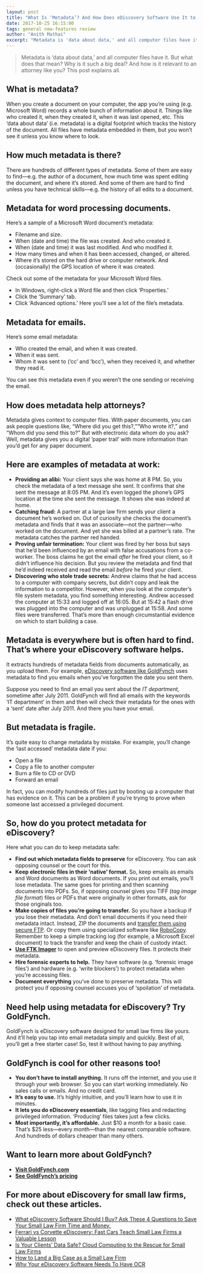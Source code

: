 ```yaml
---
layout: post
title: "What Is ‘Metadata’? And How Does eDiscovery Software Use It to Win Cases for Small Law Firms like Yours?"
date: 2017-10-25 16:15:00
tags: general new-features review
author: "Anith Mathai"
excerpt: "Metadata is 'data about data,' and all computer files have it. But what does that mean? Why is it such a big deal? And how is it relevant to an attorney like you? This post explains all."
---
```


> Metadata is ‘data about data,’ and all computer files have it. But what does that mean? Why is it such a big deal? And how is it relevant to an attorney like you? This post explains all.  

## What is metadata?
When you create a document on your computer, the app you’re using (e.g. Microsoft Word) records a whole bunch of information about it. Things like who created it, when they created it, when it was last opened, etc. This ‘data about data’ (i.e. metadata) is a digital footprint which tracks the history of the document. All files have metadata embedded in them, but you won’t see it unless you know where to look.

## How much metadata is there? 
There are hundreds of different types of metadata. Some of them are easy to find—e.g. the author of a document, how much time was spent editing the document, and where it’s stored. And some of them are hard to find unless you have technical skills—e.g. the history of all edits to a document. 

## Metadata for word processing documents.
Here’s a sample of a Microsoft Word document’s metadata: 

- Filename and size.
- When (date and time) the file was created. And who created it. 
- When (date and time) it was last modified. And who modified it.
- How many times and when it has been accessed, changed, or altered.
- Where it’s stored on the hard drive or computer network. And (occasionally) the GPS location of where it was created.

Check out some of the metadata for your Microsoft Word files.

- In Windows, right-click a Word file and then click ‘Properties.’ 
- Click the ‘Summary’ tab. 
- Click ‘Advanced options.’ Here you’ll see a lot of the file’s metadata. 

## Metadata for emails. 
Here’s some email metadata:  

- Who created the email, and when it was created.
- When it was sent.  
- Whom it was sent to (‘cc’ and ‘bcc’), when they received it, and whether they read it.

You can see this metadata even if you weren’t the one sending or receiving the email.  

## How does metadata help attorneys? 
Metadata gives context to computer files. With paper documents, you can ask people questions like, “Where did you get this?,”“Who wrote it?,” and “Whom did you send this to?” But with electronic data whom do you ask? Well, metadata gives you a digital ‘paper trail’ with more information than you’d get for any paper document.  

## Here are examples of metadata at work: 
- **Providing an alibi:** Your client says she was home at 8 PM. So, you check the metadata of a text message she sent. It confirms that she sent the message at 8:05 PM. And it’s even logged the phone’s GPS location at the time she sent the message. It shows she was indeed at home. 
- **Catching fraud:** A partner at a large law firm sends your client a document he’s worked on. Out of curiosity she checks the document’s metadata and finds that it was an associate—not the partner—who worked on the document. And yet she was billed at a partner’s rate. The metadata catches the partner red handed. 
- **Proving unfair termination:** Your client was fired by her boss but says that he’d been influenced by an email with false accusations from a co-worker. The boss claims he got the email *after* he fired your client, so it didn’t influence his decision. But you review the metadata and find that he’d indeed received and read the email *before* he fired your client. 
- **Discovering who stole trade secrets:** Andrew claims that he had access to a computer with company secrets, but didn’t copy and leak the information to a competitor. However, when you look at the computer’s file system metadata, you find something interesting. Andrew accessed the computer at 15:33 and logged off at 16:05. But at 15:42 a flash drive was plugged into the computer and was unplugged at 15:58. And some files were transferred. That’s more than enough circumstantial evidence on which to start building a case.

## Metadata is everywhere but is often hard to find. That’s where your eDiscovery software helps. 
It extracts hundreds of metadata fields from documents automatically, as you upload them. For example, [eDiscovery software like GoldFynch](https://goldfynch.com/) uses metadata to find you emails when you’ve forgotten the date you sent them. 

Suppose you need to find an email you sent about the *IT department,* sometime after July 2011. GoldFynch will find all emails with the keywords ‘IT department’ in them and then will check their metadata for the ones with a ‘sent’ date after July 2011. And there you have your email.  

## But metadata is fragile. 
It’s quite easy to change metadata by mistake. For example, you’ll change the ‘last accessed’ metadata date if you: 

- Open a file
- Copy a file to another computer
- Burn a file to CD or DVD
- Forward an email

In fact, you can modify hundreds of files just by booting up a computer that has evidence on it. This can be a problem if you’re trying to prove when someone last accessed a privileged document. 

## So, how do you protect metadata for eDiscovery?
Here what you can do to keep metadata safe: 

- **Find out which metadata fields to preserve** for eDiscovery. You can ask opposing counsel or the court for this.  
- **Keep electronic files in their ‘native’ format.** So, keep emails as emails and Word documents as Word documents. If you print out emails, you’ll lose metadata. The same goes for printing and then scanning documents into PDFs. So, if opposing counsel gives you TIFF (*tag image file format*) files or PDFs that were originally in other formats, ask for those originals too. 
- **Make copies of files you’re going to transfer.** So you have a backup if you lose their metadata. And don’t email documents if you need their metadata intact. Instead, ZIP the documents and [transfer them using secure FTP](https://www.wikihow.com/Use-FTP). Or copy them using specialized software like [RoboCopy](http://ediscoveryblog.tech/robocopy-forensically-sound-esi-collection/). Remember to keep a simple tracking log (for example, a Microsoft Excel document) to track the transfer and keep the chain of custody intact. 
- [**Use FTK Imager**](http://www.hackingarticles.in/step-by-step-tutorial-of-ftk-imager-beginners-guide/) to open and preview eDiscovery files. It protects their metadata.   
- **Hire forensic experts to help.** They have software (e.g. ‘forensic image files’) and hardware (e.g. ‘write blockers’) to protect metadata when you’re accessing files.
- **Document everything** you’ve done to preserve metadata. This will protect you if opposing counsel accuses you of ‘spoilation’ of metadata. 

## Need help using metadata for eDiscovery? Try GoldFynch. 
GoldFynch is eDiscovery software designed for small law firms like yours. And it’ll help you tap into email metadata simply and quickly. Best of all, you’ll get a free starter case! So, test it without having to pay anything.

## GoldFynch is cool for other reasons too!
- **You don’t have to install anything.** It runs off the internet, and you use it through your web browser. So you can start working immediately. No sales calls or emails. And no credit card. 
- **It’s easy to use.** It’s highly intuitive, and you’ll learn how to use it in minutes. 
- **It lets you do eDiscovery essentials**, like tagging files and redacting privileged information. ‘Producing’ files takes just a few clicks. 
- **Most importantly, it’s affordable.** Just $10 a month for a basic case. That’s $25 less—every month—than the nearest comparable software. And hundreds of dollars cheaper than many others.

## Want to learn more about GoldFynch?
- [**Visit GoldFynch.com**](https://goldfynch.com/)
- [**See GoldFynch’s pricing**](https://goldfynch.com/pricing.html)

## For more about eDiscovery for small law firms, check out these articles.
- [What eDiscovery Software Should I Buy? Ask These 4 Questions to Save Your Small Law Firm Time and Money.](https://goldfynch.com/blog/2017/06/07/what-ediscovery-software-should-i-buy.html)
- [Ferrari vs Corvette eDiscovery: Fast Cars Teach Small Law Firms a Valuable Lesson](https://goldfynch.com/blog/2017/07/19/Ferrari-vs-Corvette-Ediscovery-Fast-Cars-Teach-Small-Law-Firms-a-Valuable-Lesson..html)
- [Is Your Clients’ Data Safe? Cloud Computing to the Rescue for Small Law Firms](https://goldfynch.com/blog/2017/06/06/is-your-clients-data-safe-cloud-computing-to-the-rescue-for-small-law-firms.html)
- [How to Land a Big Case as a Small Law Firm](https://goldfynch.com/blog/2017/05/16/how-to-land-a-big-case-as-a-small-law-firm.html)
- [Why Your eDiscovery Software Needs To Have OCR](https://goldfynch.com/blog/2016/12/20/why-your-e-discovery-software-needs-to-have-ocr.html)


